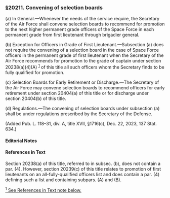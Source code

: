### §20211. Convening of selection boards ###

(a) In General.—Whenever the needs of the service require, the Secretary of the Air Force shall convene selection boards to recommend for promotion to the next higher permanent grade officers of the Space Force in each permanent grade from first lieutenant through brigadier general.

(b) Exception for Officers in Grade of First Lieutenant.—Subsection (a) does not require the convening of a selection board in the case of Space Force officers in the permanent grade of first lieutenant when the Secretary of the Air Force recommends for promotion to the grade of captain under section 20238(a)(4)(A) <sup><a href="#20211_1_target" name="20211_1">1</a></sup> of this title all such officers whom the Secretary finds to be fully qualified for promotion.

(c) Selection Boards for Early Retirement or Discharge.—The Secretary of the Air Force may convene selection boards to recommend officers for early retirement under section 20404(a) of this title or for discharge under section 20404(b) of this title.

(d) Regulations.—The convening of selection boards under subsection (a) shall be under regulations prescribed by the Secretary of the Defense.

(Added Pub. L. 118–31, div. A, title XVII, §1716(c), Dec. 22, 2023, 137 Stat. 634.)

#### **Editorial Notes** ####

#### References in Text ####

Section 20238(a) of this title, referred to in subsec. (b), does not contain a par. (4). However, section 20239(c) of this title relates to promotion of first lieutenants on an all-fully-qualified officers list and does contain a par. (4) defining such a list and containing subpars. (A) and (B).

[<sup>1</sup> See References in Text note below.](#20211_1)